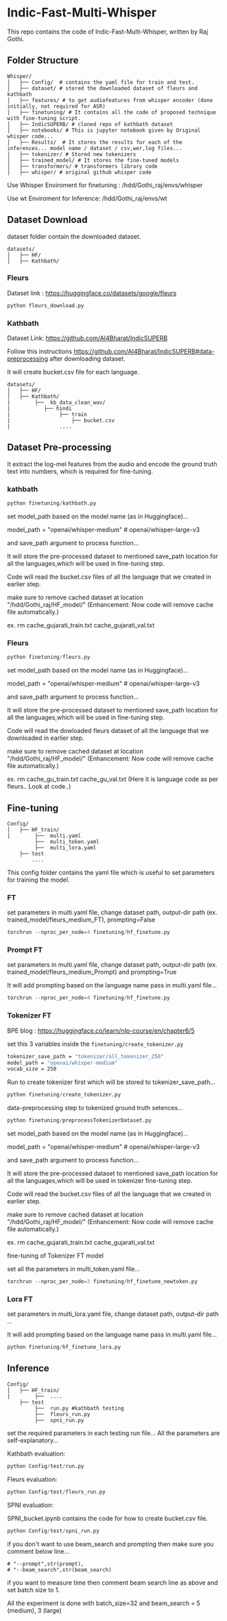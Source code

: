 # Indic-Fast-Multi-Whisper

This repo contains the code of Indic-Fast-Multi-Whisper, written by Raj Gothi.

## Folder Structure
```
Whisper/
│   ├── Config/  # contains the yaml file for train and test.
│   ├── dataset/ # stored the downloaded dataset of fleurs and kathbath
│   ├── features/ # to get audiofeatures from whisper encoder (done initially, not required for ASR)
│   ├── finetuning/ # It contains all the code of proposed technique with fine-tuning script.
│   ├── IndicSUPERB/ # cloned repo of kathbath dataset
│   ├── notebooks/ # This is jupyter notebook given by Original whisper code...
│   ├── Results/  # It stores the results for each of the inferences... model name / dataset / csv,wer,log files...
│   ├── tokenizer/ # Stored new tokenizers
│   ├── trained_model/ # It stores the fine-tuned models
│   ├── transformers/ # transformers library code
│   ├── whisper/ # original github whisper code
```



Use Whisper Enviroment for finetuning :  /hdd/Gothi_raj/envs/whisper

Use wt Enviroment for Inference: /hdd/Gothi_raj/envs/wt




## Dataset Download

dataset folder contain the downloaded dataset.
```
datasets/
│   ├── HF/
│   ├── Kathbath/     
```

### Fleurs

Dataset link : https://huggingface.co/datasets/google/fleurs

```python
python fleurs_download.py
```

### Kathbath

Dataset Link: https://github.com/AI4Bharat/IndicSUPERB

Follow this instructions https://github.com/AI4Bharat/IndicSUPERB#data-preprocessing after downloading dataset.

It will create bucket.csv file for each language.

```
datasets/
│   ├── HF/
│   ├── Kathbath/
|        ├──  kb_data_clean_wav/
|           ├── hindi
|                ├── train 
|                    ├── bucket.csv
|                ....
```

## Dataset Pre-processing

It extract the log-mel features from the audio and encode the ground truth text into numbers, which is required for fine-tuning.

### kathbath

```python
python finetuning/kathbath.py
```

set model_path based on the model name (as in Huggingface)...

model_path = "openai/whisper-medium" # openai/whisper-large-v3


and save_path argument to process function...

It will store the pre-processed dataset to mentioned save_path location for all the languages,which will be used in fine-tuning step.

Code will read the bucket.csv files of all the language that we created in earlier step.

make sure to remove cached dataset at location "/hdd/Gothi_raj/HF_model/"   (Enhancement: Now code will remove cache file automatically.)

ex. rm cache_gujarati_train.txt cache_gujarati_val.txt



### Fleurs

```python
python finetuning/fleurs.py
```

set model_path based on the model name (as in Huggingface)...

model_path = "openai/whisper-medium" # openai/whisper-large-v3


and save_path argument to process function...

It will store the pre-processed dataset to mentioned save_path location for all the languages,which will be used in fine-tuning step.

Code will read the dowloaded fleurs dataset of all the language that we downloaded in earlier step.

make sure to remove cached dataset at location "/hdd/Gothi_raj/HF_model/"  (Enhancement: Now code will remove cache file automatically.)

ex. rm cache_gu_train.txt cache_gu_val.txt
(Here it is language code as per fleurs.. Look at code..)


## Fine-tuning

```
Config/
│   ├── HF_train/
|        ├──  multi.yaml
         ├──  multi_token.yaml
         ├──  multi_lora.yaml
    ├── test
        ....
```

This config folder contains the yaml file which is useful to set parameters for training the model.

### FT

set parameters in multi.yaml file, change dataset path, output-dir path (ex. trained_model/fleurs_medium_FT), prompting=False

```python
torchrun --nproc_per_node=4 finetuning/hf_finetune.py
```


### Prompt FT

set parameters in multi.yaml file, change dataset path, output-dir path (ex. trained_model/fleurs_medium_Prompt) and prompting=True

It will add prompting based on the language name pass in multi.yaml file...

```python
torchrun --nproc_per_node=4 finetuning/hf_finetune.py
```


### Tokenizer FT

BPE blog : https://huggingface.co/learn/nlp-course/en/chapter6/5

set this 3 variables inside the ```finetuning/create_tokenizer.py```

```bash
tokenizer_save_path = "tokenizer/all_tokenizer_250"
model_path = "openai/whisper-medium"
vocab_size = 250
```

Run to create tokenizer first which will be stored to tokenizer_save_path...

```python
python finetuning/create_tokenizer.py
```

data-preprocessing step to tokenized ground truth setences...

```python
python finetuning/preprocessTokenizerDataset.py
```

set model_path based on the model name (as in Huggingface)...

model_path = "openai/whisper-medium" # openai/whisper-large-v3

and save_path argument to process function...

It will store the pre-processed dataset to mentioned save_path location for all the languages,which will be used in tokenizer fine-tuning step.

Code will read the bucket.csv files of all the language that we created in earlier step.

make sure to remove cached dataset at location "/hdd/Gothi_raj/HF_model/"  (Enhancement: Now code will remove cache file automatically.)

ex. rm cache_gujarati_train.txt cache_gujarati_val.txt


fine-tuning of Tokenizer FT model

set all the parameters in multi_token.yaml file...

```python
torchrun --nproc_per_node=3 finetuning/hf_finetune_newtoken.py
```

### Lora FT

set parameters in multi_lora.yaml file, change dataset path, output-dir path ...

It will add prompting based on the language name pass in multi.yaml file...

```python
python finetuning/hf_finetune_lora.py
```


## Inference


```
Config/
│   ├── HF_train/
|        ├──  ....
    ├── test
         ├──  run.py #kathbath testing
         ├──  fleurs_run.py
         ├──  spni_run.py
```

set the required parameters in each testing run file... All the parameters are self-explanatory...

Kathbath evaluation:

```python
python Config/test/run.py
```

Fleurs evaluation:

```python
python Config/test/fleurs_run.py
```

SPNI evaluation:

SPNI_bucket.ipynb contains the code for how to create bucket.csv file.

```python
python Config/test/spni_run.py
```

if you don't want to use beam_search and prompting then make sure you comment below line...

    # "--prompt",str(prompt),
    # "--beam_search",str(beam_search)

if you want to measure time then comment beam search line as above and set batch size to 1. 

All the experiment is done with batch_size=32 and beam_search = 5 (medium), 3 (large)
